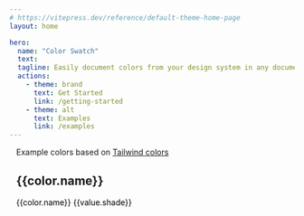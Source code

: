 ```yaml
---
# https://vitepress.dev/reference/default-theme-home-page
layout: home

hero:
  name: "Color Swatch"
  text:
  tagline: Easily document colors from your design system in any documenation framework
  actions:
    - theme: brand
      text: Get Started
      link: /getting-started
    - theme: alt
      text: Examples
      link: /examples
---
```


<script setup>
import 'color-swatch';

const colors = [
  {
    name: "Red",
    values: [
      { shade: 50, hex: "#fef2f2" },
      { shade: 100, hex: "#fee2e2" },
      { shade: 200, hex: "#fecaca" },
      { shade: 300, hex: "#fca5a5" },
      { shade: 400, hex: "#f87171" },
      { shade: 500, hex: "#ef4444" },
      { shade: 600, hex: "#dc2626" },
      { shade: 700, hex: "#b91c1c" },
      { shade: 800, hex: "#991b1b" },
      { shade: 900, hex: "#7f1d1d" },
      { shade: 950, hex: "#450a0a" }
    ]
  },
  {
    name: "Orange",
    values: [
      { shade: 50, hex: "#fff7ed" },
      { shade: 100, hex: "#ffedd5" },
      { shade: 200, hex: "#fed7aa" },
      { shade: 300, hex: "#fdba74" },
      { shade: 400, hex: "#fb923c" },
      { shade: 500, hex: "#f97316" },
      { shade: 600, hex: "#ea580c" },
      { shade: 700, hex: "#c2410c" },
      { shade: 800, hex: "#9a3412" },
      { shade: 900, hex: "#7c2d12" },
      { shade: 950, hex: "#431407" }
    ]
  },
  {
    name: "Amber",
    values: [
      { shade: 50, hex: "#fffbeb" },
      { shade: 100, hex: "#fef3c7" },
      { shade: 200, hex: "#fde68a" },
      { shade: 300, hex: "#fcd34d" },
      { shade: 400, hex: "#fbbf24" },
      { shade: 500, hex: "#f59e0b" },
      { shade: 600, hex: "#d97706" },
      { shade: 700, hex: "#b45309" },
      { shade: 800, hex: "#92400e" },
      { shade: 900, hex: "#78350f" },
      { shade: 950, hex: "#451a03" }
    ]
  },
  {
    name: "Yellow",
    values: [
      { shade: 50, hex: "#fefce8" },
      { shade: 100, hex: "#fef9c3" },
      { shade: 200, hex: "#fef08a" },
      { shade: 300, hex: "#fde047" },
      { shade: 400, hex: "#facc15" },
      { shade: 500, hex: "#eab308" },
      { shade: 600, hex: "#ca8a04" },
      { shade: 700, hex: "#a16207" },
      { shade: 800, hex: "#854d0e" },
      { shade: 900, hex: "#713f12" },
      { shade: 950, hex: "#422006" }
    ]
  },
  {
    name: "Lime",
    values: [
      { shade: 50, hex: "#f7fee7" },
      { shade: 100, hex: "#ecfccb" },
      { shade: 200, hex: "#d9f99d" },
      { shade: 300, hex: "#bef264" },
      { shade: 400, hex: "#a3e635" },
      { shade: 500, hex: "#84cc16" },
      { shade: 600, hex: "#65a30d" },
      { shade: 700, hex: "#4d7c0f" },
      { shade: 800, hex: "#3f6212" },
      { shade: 900, hex: "#365314" },
      { shade: 950, hex: "#1a2e05" }
    ]
  },
  {
    name: "Green",
    values: [
      { shade: 50, hex: "#f0fdf4" },
      { shade: 100, hex: "#dcfce7" },
      { shade: 200, hex: "#bbf7d0" },
      { shade: 300, hex: "#86efac" },
      { shade: 400, hex: "#4ade80" },
      { shade: 500, hex: "#22c55e" },
      { shade: 600, hex: "#16a34a" },
      { shade: 700, hex: "#15803d" },
      { shade: 800, hex: "#166534" },
      { shade: 900, hex: "#14532d" },
      { shade: 950, hex: "#052e16" }
    ]
  },
  {
    name: "Emerald",
    values: [
      { shade: 50, hex: "#ecfdf5" },
      { shade: 100, hex: "#d1fae5" },
      { shade: 200, hex: "#a7f3d0" },
      { shade: 300, hex: "#6ee7b7" },
      { shade: 400, hex: "#34d399" },
      { shade: 500, hex: "#10b981" },
      { shade: 600, hex: "#059669" },
      { shade: 700, hex: "#047857" },
      { shade: 800, hex: "#065f46" },
      { shade: 900, hex: "#064e3b" },
      { shade: 950, hex: "#022c22" }
    ]
  },
  {
    name: "Teal",
    values: [
      { shade: 50, hex: "#f0fdfa" },
      { shade: 100, hex: "#ccfbf1" },
      { shade: 200, hex: "#99f6e4" },
      { shade: 300, hex: "#5eead4" },
      { shade: 400, hex: "#2dd4bf" },
      { shade: 500, hex: "#14b8a6" },
      { shade: 600, hex: "#0d9488" },
      { shade: 700, hex: "#0f766e" },
      { shade: 800, hex: "#115e59" },
      { shade: 900, hex: "#134e4a" },
      { shade: 950, hex: "#042f2e" }
    ]
  },
  {
    name: "Cyan",
    values: [
      { shade: 50, hex: "#ecfeff" },
      { shade: 100, hex: "#cffafe" },
      { shade: 200, hex: "#a5f3fc" },
      { shade: 300, hex: "#67e8f9" },
      { shade: 400, hex: "#22d3ee" },
      { shade: 500, hex: "#06b6d4" },
      { shade: 600, hex: "#0891b2" },
      { shade: 700, hex: "#0e7490" },
      { shade: 800, hex: "#155e75" },
      { shade: 900, hex: "#164e63" },
      { shade: 950, hex: "#083344" }
    ]
  },
  {
    name: "Sky",
    values: [
      { shade: 50, hex: "#f0f9ff" },
      { shade: 100, hex: "#e0f2fe" },
      { shade: 200, hex: "#bae6fd" },
      { shade: 300, hex: "#7dd3fc" },
      { shade: 400, hex: "#38bdf8" },
      { shade: 500, hex: "#0ea5e9" },
      { shade: 600, hex: "#0284c7" },
      { shade: 700, hex: "#0369a1" },
      { shade: 800, hex: "#075985" },
      { shade: 900, hex: "#0c4a6e" },
      { shade: 950, hex: "#082f49" }
    ]
  },
  {
    name: "Blue",
    values: [
      { shade: 50, hex: "#eff6ff" },
      { shade: 100, hex: "#dbeafe" },
      { shade: 200, hex: "#bfdbfe" },
      { shade: 300, hex: "#93c5fd" },
      { shade: 400, hex: "#60a5fa" },
      { shade: 500, hex: "#3b82f6" },
      { shade: 600, hex: "#2563eb" },
      { shade: 700, hex: "#1d4ed8" },
      { shade: 800, hex: "#1e40af" },
      { shade: 900, hex: "#1e3a8a" },
      { shade: 950, hex: "#172554" }
    ]
  },
  {
    name: "Indigo",
    values: [
      { shade: 50, hex: "#eef2ff" },
      { shade: 100, hex: "#e0e7ff" },
      { shade: 200, hex: "#c7d2fe" },
      { shade: 300, hex: "#a5b4fc" },
      { shade: 400, hex: "#818cf8" },
      { shade: 500, hex: "#6366f1" },
      { shade: 600, hex: "#4f46e5" },
      { shade: 700, hex: "#4338ca" },
      { shade: 800, hex: "#3730a3" },
      { shade: 900, hex: "#312e81" },
      { shade: 950, hex: "#1e1b4b" }
    ]
  },
  {
    name: "Violet",
    values: [
      { shade: 50, hex: "#f5f3ff" },
      { shade: 100, hex: "#ede9fe" },
      { shade: 200, hex: "#ddd6fe" },
      { shade: 300, hex: "#c4b5fd" },
      { shade: 400, hex: "#a78bfa" },
      { shade: 500, hex: "#8b5cf6" },
      { shade: 600, hex: "#7c3aed" },
      { shade: 700, hex: "#6d28d9" },
      { shade: 800, hex: "#5b21b6" },
      { shade: 900, hex: "#4c1d95" },
      { shade: 950, hex: "#2e1065" }
    ]
  },
  {
    name: "Purple",
    values: [
      { shade: 50, hex: "#faf5ff" },
      { shade: 100, hex: "#f3e8ff" },
      { shade: 200, hex: "#e9d5ff" },
      { shade: 300, hex: "#d8b4fe" },
      { shade: 400, hex: "#c084fc" },
      { shade: 500, hex: "#a855f7" },
      { shade: 600, hex: "#9333ea" },
      { shade: 700, hex: "#7e22ce" },
      { shade: 800, hex: "#6b21a8" },
      { shade: 900, hex: "#581c87" },
      { shade: 950, hex: "#3b0764" }
    ]
  },
  {
    name: "Fuchsia",
    values: [
      { shade: 50, hex: "#fdf4ff" },
      { shade: 100, hex: "#fae8ff" },
      { shade: 200, hex: "#f5d0fe" },
      { shade: 300, hex: "#f0abfc" },
      { shade: 400, hex: "#e879f9" },
      { shade: 500, hex: "#d946ef" },
      { shade: 600, hex: "#c026d3" },
      { shade: 700, hex: "#a21caf" },
      { shade: 800, hex: "#86198f" },
      { shade: 900, hex: "#701a75" },
      { shade: 950, hex: "#4a044e" }
    ]
  },
  {
    name: "Pink",
    values: [
      { shade: 50, hex: "#fdf2f8" },
      { shade: 100, hex: "#fce7f3" },
      { shade: 200, hex: "#fbcfe8" },
      { shade: 300, hex: "#f9a8d4" },
      { shade: 400, hex: "#f472b6" },
      { shade: 500, hex: "#ec4899" },
      { shade: 600, hex: "#db2777" },
      { shade: 700, hex: "#be185d" },
      { shade: 800, hex: "#9d174d" },
      { shade: 900, hex: "#831843" },
      { shade: 950, hex: "#500724" }
    ]
  },
  {
    name: "Rose",
    values: [
      { shade: 50, hex: "#fff1f2" },
      { shade: 100, hex: "#ffe4e6" },
      { shade: 200, hex: "#fecdd3" },
      { shade: 300, hex: "#fda4af" },
      { shade: 400, hex: "#fb7185" },
      { shade: 500, hex: "#f43f5e" },
      { shade: 600, hex: "#e11d48" },
      { shade: 700, hex: "#be123c" },
      { shade: 800, hex: "#9f1239" },
      { shade: 900, hex: "#881337" },
      { shade: 950, hex: "#4c0519" }
    ]
  },
  {
    name: "Slate",
    values: [
      { shade: 50, hex: "#f8fafc" },
      { shade: 100, hex: "#f1f5f9" },
      { shade: 200, hex: "#e2e8f0" },
      { shade: 300, hex: "#cbd5e1" },
      { shade: 400, hex: "#94a3b8" },
      { shade: 500, hex: "#64748b" },
      { shade: 600, hex: "#475569" },
      { shade: 700, hex: "#334155" },
      { shade: 800, hex: "#1e293b" },
      { shade: 900, hex: "#0f172a" },
      { shade: 950, hex: "#020617" }
    ]
  },
  {
    name: "Gray",
    values: [
      { shade: 50, hex: "#f9fafb" },
      { shade: 100, hex: "#f3f4f6" },
      { shade: 200, hex: "#e5e7eb" },
      { shade: 300, hex: "#d1d5db" },
      { shade: 400, hex: "#9ca3af" },
      { shade: 500, hex: "#6b7280" },
      { shade: 600, hex: "#4b5563" },
      { shade: 700, hex: "#374151" },
      { shade: 800, hex: "#1f2937" },
      { shade: 900, hex: "#111827" },
      { shade: 950, hex: "#030712" }
    ]
  },
  {
    name: "Zinc",
    values: [
      { shade: 50, hex: "#fafafa" },
      { shade: 100, hex: "#f4f4f5" },
      { shade: 200, hex: "#e4e4e7" },
      { shade: 300, hex: "#d4d4d8" },
      { shade: 400, hex: "#a1a1aa" },
      { shade: 500, hex: "#71717a" },
      { shade: 600, hex: "#52525b" },
      { shade: 700, hex: "#3f3f46" },
      { shade: 800, hex: "#27272a" },
      { shade: 900, hex: "#18181b" },
      { shade: 950, hex: "#09090b" }
    ]
  },
  {
    name: "Neutral",
    values: [
      { shade: 50, hex: "#fafafa" },
      { shade: 100, hex: "#f5f5f5" },
      { shade: 200, hex: "#e5e5e5" },
      { shade: 300, hex: "#d4d4d4" },
      { shade: 400, hex: "#a3a3a3" },
      { shade: 500, hex: "#737373" },
      { shade: 600, hex: "#525252" },
      { shade: 700, hex: "#404040" },
      { shade: 800, hex: "#262626" },
      { shade: 900, hex: "#171717" },
      { shade: 950, hex: "#0a0a0a" }
    ]
  },
  {
    name: "Stone",
    values: [
      { shade: 50, hex: "#fafaf9" },
      { shade: 100, hex: "#f5f5f4" },
      { shade: 200, hex: "#e7e5e4" },
      { shade: 300, hex: "#d6d3d1" },
      { shade: 400, hex: "#a8a29e" },
      { shade: 500, hex: "#78716c" },
      { shade: 600, hex: "#57534e" },
      { shade: 700, hex: "#44403c" },
      { shade: 800, hex: "#292524" },
      { shade: 900, hex: "#1c1917" },
      { shade: 950, hex: "#0c0a09" }
    ]
  },
];
</script>

<style>
  .container {
    max-width: 30rem;
    margin: 0 auto;
  }

  color-swatch {
    margin-bottom: 2rem;
  }
</style>

<div class="container">
  <p>Example colors based on <a href="https://tailwindcss.com/docs/customizing-colors" target="_blank">Tailwind colors</a></p>
  <div v-for="color in colors">
    <h2>{{color.name}}</h2>
    <div v-for="value in color.values">
      <color-swatch :color-value="value.hex">
        <div style="color: #000;">
          {{color.name}} {{value.shade}}
        </div>
      </color-swatch>
    </div>
  </div>
</div>
